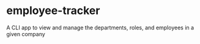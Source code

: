 # employee-tracker
A  CLI app to view and manage the departments, roles, and employees in a given company
